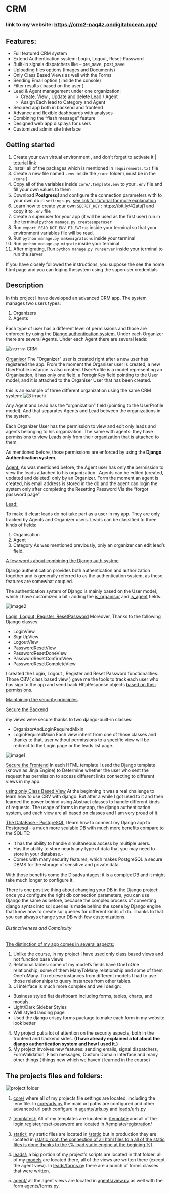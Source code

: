 # CRM 

### link to my website: https://crm2-naq4z.ondigitalocean.app/


## Features:
- Full featured CRM system
- Extend Authentication system: Login, Logout, Reset-Password 
- Built-in signals dispatchers like – pre_save, post_save
- Uploading files options (Images and Documents)
- Only Class Based Views as well with the Forms
- Sending Email option ( inside the console)
- Filter results ( based on the user )
- Lead & Agent management under one organization:
    - Create,  View , Update and delete Lead / Agent
    - Assign Each lead to Category and Agent
- Secured app both in backend and frontend
- Advance and flexible dashboards with analyses
- Combining the “flash message” feature
- Designed web app displays for users
- Customized admin site Interface





## Getting started
1. Create your own virtual environment , and  don't forget to activate it | [toturial link](https://bit.ly/3YQlTDn)
2. Install all of the packages which is mentioned in ```requirements.txt``` file
3. Create a new file named ```.env``` inside the ```/core``` folder ( must be in the ```/core``` )
4. Copy all of the variables inside ```core/.template.env``` to your ```.env``` file and fill your own values to them 
5. Download **Postgresql** and configure the connection parameters with to your own db in ```settings.py```, [see link for tutorial for more explanation](http://shorturl.at/dxEZ6) 
6. Learn how to create your own ```SECRET_KEY``` : https://bit.ly/42atuj1 and copy it to ```.env``` file
7. Create a superuser for your app (it will be used as the first user) run in the terminal ```python manage.py createsuperuser ```
8. Run ```export READ_DOT_ENV_FILE=True``` inside your terminal so that your environment variables file will be read.
9. Run ```python manage.py makemigrations``` inside your terminal
10. Run ```python manage.py migrate``` inside your terminal
11.  After migrating, Run ```python manage.py runserver``` inside your terminal to run the server

If you have closely followed the instructions, you suppose the see the home html page and you can loging thesystem using the superuser credentials



## Description
In this project I have developed an advanced CRM app.
The system manages two users types: 
1. Organizers
2. Agents


<ins></ins>


Each type of user has a different level of permissions and those are enforced by using the <ins>Django authentication system.</ins> 
Under each Organizer there are several Agents. Under each Agent there are several leads:


![היררכיה CRM](https://user-images.githubusercontent.com/113801007/225297061-e1189684-8e99-4c40-a5ef-1ef2c469da8a.JPG)

<ins>Organisor</ins>
The “Organizer” user is created right after a new user has registered the app. From the moment the Organiser user is created, a new UserProfile instance is also created. UserProfile is a model representing an Organisation, it has only one field, a ForeginKey field pointing to the User model,  and it is attached to the Organiser User that has been created.

this is an example of three different organization using the same CRM system:
![3 irrachi](https://user-images.githubusercontent.com/113801007/225299472-67e21789-7a1d-4243-8e24-1fa032d622b9.JPG)

Any Agent and Lead has the “organization” field (pointing to the UserProfile model). And that separates Agents and Lead between the organizations in the system. 

Each Organizer User has the permission to view and edit only leads and agents belonging to his organization. The same with agents: they have permissions to view Leads only from their organization that is attached to them.

As mentioned before, those permissions are enforced by using the **Django Authentication system.**


<ins>Agent:</ins>
As was mentioned before, the Agent user has only the permission to view the leads attached to his organization . Agents can be edited (created, updated and deleted) only by an Organizer. Form the moment an agent is created, his email address is stored in the db and the agent can login the system only after completing the Resetting Password Via the “forgot password page”

<ins>Lead:</ins>

To make it clear: leads do not take part as a user in my app. They are only tracked by Agents and Organizer users. Leads can be classified to three kinds of fields:
1. Organisation
2. Agent
3. Category
As was mentioned previously, only an organizer can edit lead’s field.

<ins>A few words about combining the Django auth systme</ins>

Django authentication provides both authentication and authorization together and is generally referred to as the authentication system, as these features are somewhat coupled.

The authentication system of Django is mainly based on the User model, which I have customized a bit : adding the <ins>is_organisor</ins> and <ins>is_agent</ins> fields.

![image2](https://user-images.githubusercontent.com/113801007/225300646-18b8887e-48ce-4bf7-b639-73bde71781f2.png)

<ins>Login, Logout, Register, ResetPassword</ins>
Moreover, Thanks to the  following Django classes:
- LoginView
- SignUpView
- LogoutView
- PasswordResetView
- PasswordResetDoneView
- PasswordResetConfirmView
- PasswordResetCompleteView

I created the Login, Logout , Register and Reset Password functionalities.
Those CBV( class based view ) gave me the tools to track each user who has sign to the app and send back HttpResponse objects <ins>based on their permissions.</ins> 


<ins>Maintaining the security principles</ins>

<ins>Secure the Backend</ins>

my views were secure thanks to two django-built-in classes:
* OrganizorAndLoginRequiredMixin
* LoginRequiredMixin
Each view inherit from one of those classes and thanks to that, user without permissions to a specific view will be redirect to the Login page or the leads list page.

![image1](https://user-images.githubusercontent.com/113801007/225301742-3bc7db1e-0723-4d3e-9f61-d9f86011a844.png)

<ins>Secure the Frontend</ins>
In each HTML template I used the Django template (known as Jinja Engine) to Determine whether the user who sent the request has permission to access different links connecting to different views in my app.


<ins>using only Class Based View</ins>
At the beginning it was a real challenge to learn how to use CBV with django. But after a while I got used to it and then learned the power behind using Abstract classes to handle different kinds of requests. The usage of forms in my app, the django authentication system, and each view are all based on classes and I am very proud of it.

<ins>The DataBase - PostgreSQL</ins>
I learn how to connect my Django app to Postgresql - a much more scalable DB with much more benefits compare to the SQLITE:
- It has the ability to handle simultaneous access by multiple users. 
- Has the ability to store nearly any type of data that you may need to store in your database.- 
- Comes with many security features, which makes PostgreSQL a secure DBMS for the storage of sensitive and private data.

With those benefits come the Disadvantages: it is a complex DB and it might take much longer to configure it.

There is one positive thing about changing your DB in the Django project: once you configure the right db connection parameters, you can use Django the same as before, because the complex process of converting django syntax into sql queries is made behind the scene by Django engine that know how to create sql queries for different kinds of db. Thanks to that you can always change your DB with few customizations.

###### Distinctiveness and Complexity

<ins>The distinction of my app comes in several aspects:</ins>
 
1. Unlike the course, in my project I have used only class based views and not function base views
2. Relational tables: some of my model’s fields have OneToOne relationship, some of them ManyToMany relationship and some of them OneToMany. To retrieve instances from different models I had to use those relationships to query instances from other tables.
3. Ui interface is much more complex and well design:
- Business styled flat dashboard including  forms, tables, charts, and modals.
- Light/Dark Sidebar Styles
- Well styled landing page
- Used the django crispy forms package to make each form in my website look better
4. My project put a lot of attention on the security aspects, both in the frontend and backend sides. **(I have already explained a lot about the django authentication system and how I used it.)**
5. My project involves new features: sending emails, signal dispatchers, FormValidation, Flash messages, Custom Domain Interface and many other things ( things new which we haven't learned in the course)


## The projects files and folders:

![project folder](https://user-images.githubusercontent.com/113801007/225306487-485df735-d105-4fee-a04f-bdf8f7c644d8.JPG)

<ins></ins>

1. <ins>core/</ins>
where all of my projects file settings are located, including the .env file. In <ins>core/urls.py</ins> the main url paths are configured and other advanced url path configure in <ins>agents/urls.py</ins> and <ins>leads/urls.py</ins> 

2. <ins>templates/:</ins>
All of my templates are located in <ins>/template</ins>  and all of the login,register,reset-password are located in <ins>/template/registration/</ins>

3. <ins>static/:</ins>
my static files are located in <ins>/static</ins> but in production they are located in <ins>/static_root. the connection of all html files to a all of the static files is done thanks to the {% load static engine at the begining %}
</ins>

4. <ins>leads/:</ins>
a big portion of my project’s scripts are located in that folder.
all of my <ins>models</ins> are located there, all of the views are written there (except the agent view). In <ins>leads/forms.py</ins> there are a bunch of forms classes that were written.

5. <ins>agent/</ins>
all the agent views are located in <ins>agents/view.py</ins> as well with the form <ins>agents/forms.py.</ins> 


















 
